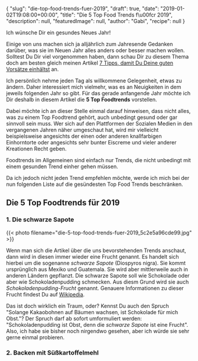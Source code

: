 {
    "slug": "die-top-food-trends-fuer-2019",
    "draft": true,
    "date": "2019-01-02T19:08:00+00:00",
    "title": "Die 5 Top Food Trends f\u00fcr 2019",
    "description": null,
    "featuredImage": null,
    "author": "Gabi",
    "recipe": null
}

Ich wünsche Dir ein gesundes Neues Jahr! 

Einige von uns machen sich ja alljährlich zum Jahresende Gedanken darüber, was sie im Neuen Jahr alles anders oder besser machen wollen. Solltest Du Dir viel vorgenommen haben, dann schau Dir zu diesem Thema doch am besten gleich meinen Artikel [7 Tipps, damit Du Deine guten Vorsätze einhältst](https://kochfokus.de/artikel/7-tipps-damit-du-deine-guten-vorsaetze-einhaeltst/ "7 Tipps, damit Du Deine guten Vorsätze einhältst") an.

Ich persönlich nehme jeden Tag als willkommene Gelegenheit, etwas zu ändern. Daher interessiert mich vielmehr, was es an Neuigkeiten in dem jeweils folgenden Jahr so gibt. Für das gerade anfangende Jahr möchte ich Dir deshalb in diesem Artikel die **5 Top Foodtrends** vorstellen.

Dabei möchte ich an dieser Stelle  einmal darauf hinweisen, dass nicht alles, was zu einem Top Foodtrend gehört, auch unbedingt gesund oder gar sinnvoll sein muss. Wer sich auf den Plattformen der Sozialen Medien in den vergangenen Jahren näher umgeschaut hat, wird mir vielleicht beispielsweise angesichts der einen oder anderen knallfarbigen Einhorntorte oder angesichts sehr bunter Eiscreme und vieler anderer Kreationen Recht geben.

Foodtrends im Allgemeinen sind einfach nur Trends, die nicht unbedingt mit einem gesunden Trend einher gehen müssen. 

Da ich jedoch nicht jeden Trend empfehlen möchte, werde ich mich bei der nun folgenden Liste auf die gesündesten Top  Food Trends beschränken.


## Die 5 Top Foodtrends für 2019

### 1. Die schwarze Sapote

{{< photo filename="die-5-top-food-trends-fuer-2019_5c2e5a96cde99.jpg" >}}

Wenn man sich die Artikel über die uns bevorstehenden Trends anschaut, dann wird in diesen immer wieder eine Frucht genannt. Es handelt sich hierbei um die sogenanne *schwarze Sapote* (Diospyros nigra). Sie kommt ursprünglich aus Mexiko und Guatemala. Sie wird aber mittlerweile auch in anderen Ländern gepflanzt. Die schwarze Sapote soll wie Schokolade oder aber wie Schokoladenpudding schmecken. Aus diesm Grund  wird sie auch *Schokoladenpudding-Frucht* genannt. Genauere Informationen zu dieser Frucht findest Du  auf [Wikipedia](https://de.wikipedia.org/wiki/Schwarze_Sapote "Wikipedia").

Das ist doch wirklich ein Traum, oder? Kennst Du auch den Spruch "Solange Kakaobohnen auf Bäumen wachsen, ist Schokolade für mich Obst."? Der Spruch darf ab sofort umformuliert werden: "Schokoladenpudding ist Obst, denn die *schwarze Sapote* ist eine Frucht".  Also, ich habe sie bisher noch nirgendwo gesehen, aber ich würde sie sehr gerne einmal probieren.


### 2. Backen mit Süßkartoffelmehl
